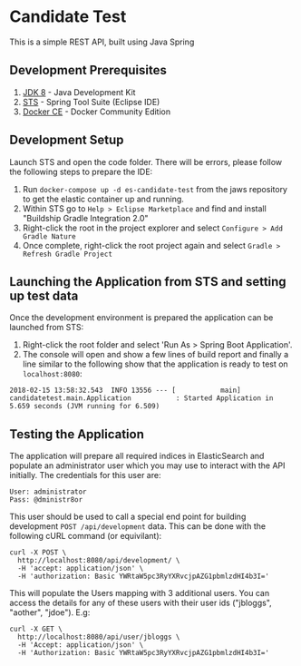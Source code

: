 
# Candidate Test

This is a simple REST API, built using Java Spring 

## Development Prerequisites

1.  [JDK 8](http://www.oracle.com/technetwork/java/javase/downloads/jdk8-downloads-2133151.html) - Java Development Kit
2.  [STS](https://spring.io/tools/sts/all) - Spring Tool Suite (Eclipse IDE)
3.  [Docker CE](https://store.docker.com/search?type=edition&offering=community) - Docker Community Edition

## Development Setup

Launch STS and open the code folder.  There will be errors, please follow the following steps to prepare the IDE:

1.  Run `docker-compose up -d es-candidate-test` from the jaws repository to get the elastic container up and running.
2.  Within STS go to `Help > Eclipse Marketplace` and find and install "Buildship Gradle Integration 2.0"
3.  Right-click the root in the project explorer and select `Configure > Add Gradle Nature`
4.  Once complete, right-click the root project again and select `Gradle > Refresh Gradle Project`

## Launching the Application from STS and setting up test data

Once the development environment is prepared the application can be launched from STS:

1.  Right-click the root folder and select 'Run As > Spring Boot Application'.
2.  The console will open and show a few lines of build report and finally a line similar to the following show that the application is ready to test on `localhost:8080`:

`2018-02-15 13:58:32.543  INFO 13556 --- [           main] candidatetest.main.Application           : Started Application in 5.659 seconds (JVM running for 6.509)`

## Testing the Application

The application will prepare all required indices in ElasticSearch and populate an administrator user which you may use to interact with the API initially.  The credentials for this user are:

    User: administrator
    Pass: @dministr8or

This user should be used to call a special end point for building development `POST /api/development` data.  This can be done with the following cURL command (or equivilant):
```
curl -X POST \
  http://localhost:8080/api/development/ \
  -H 'accept: application/json' \
  -H 'authorization: Basic YWRtaW5pc3RyYXRvcjpAZG1pbmlzdHI4b3I=' 
```

This will populate the Users mapping with 3 additional users.  You can access the details for any of these users with their user ids ("jbloggs", "aother", "jdoe").  E.g:
```
curl -X GET \
  http://localhost:8080/api/user/jbloggs \
  -H 'Accept: application/json' \
  -H 'Authorization: Basic YWRtaW5pc3RyYXRvcjpAZG1pbmlzdHI4b3I='
```



